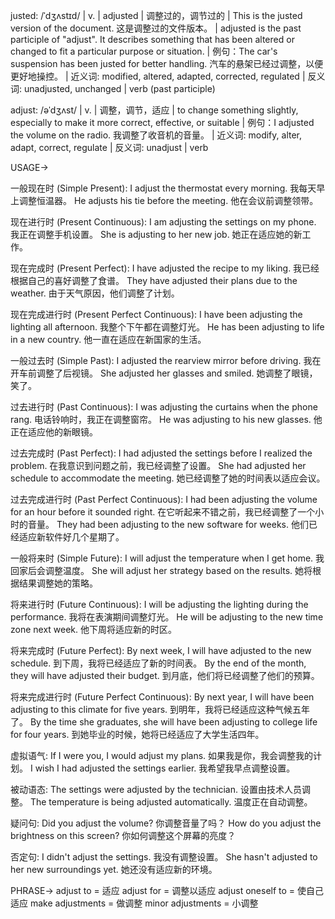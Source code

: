 justed: /ˈdʒʌstɪd/ | v. | adjusted | 调整过的，调节过的 |  This is the justed version of the document. 这是调整过的文件版本。 | adjusted is the past participle of "adjust". It describes something that has been altered or changed to fit a particular purpose or situation. | 例句：The car's suspension has been justed for better handling. 汽车的悬架已经过调整，以便更好地操控。 | 近义词: modified, altered, adapted, corrected, regulated | 反义词: unadjusted, unchanged | verb (past participle)

adjust: /əˈdʒʌst/ | v. | 调整，调节，适应 | to change something slightly, especially to make it more correct, effective, or suitable | 例句：I adjusted the volume on the radio. 我调整了收音机的音量。 | 近义词: modify, alter, adapt, correct, regulate | 反义词: unadjust | verb


USAGE->

一般现在时 (Simple Present):
I adjust the thermostat every morning. 我每天早上调整恒温器。
He adjusts his tie before the meeting. 他在会议前调整领带。

现在进行时 (Present Continuous):
I am adjusting the settings on my phone. 我正在调整手机设置。
She is adjusting to her new job. 她正在适应她的新工作。

现在完成时 (Present Perfect):
I have adjusted the recipe to my liking. 我已经根据自己的喜好调整了食谱。
They have adjusted their plans due to the weather. 由于天气原因，他们调整了计划。

现在完成进行时 (Present Perfect Continuous):
I have been adjusting the lighting all afternoon. 我整个下午都在调整灯光。
He has been adjusting to life in a new country. 他一直在适应在新国家的生活。

一般过去时 (Simple Past):
I adjusted the rearview mirror before driving. 我在开车前调整了后视镜。
She adjusted her glasses and smiled. 她调整了眼镜，笑了。

过去进行时 (Past Continuous):
I was adjusting the curtains when the phone rang. 电话铃响时，我正在调整窗帘。
He was adjusting to his new glasses. 他正在适应他的新眼镜。

过去完成时 (Past Perfect):
I had adjusted the settings before I realized the problem. 在我意识到问题之前，我已经调整了设置。
She had adjusted her schedule to accommodate the meeting. 她已经调整了她的时间表以适应会议。

过去完成进行时 (Past Perfect Continuous):
I had been adjusting the volume for an hour before it sounded right. 在它听起来不错之前，我已经调整了一个小时的音量。
They had been adjusting to the new software for weeks. 他们已经适应新软件好几个星期了。

一般将来时 (Simple Future):
I will adjust the temperature when I get home. 我回家后会调整温度。
She will adjust her strategy based on the results. 她将根据结果调整她的策略。

将来进行时 (Future Continuous):
I will be adjusting the lighting during the performance. 我将在表演期间调整灯光。
He will be adjusting to the new time zone next week. 他下周将适应新的时区。

将来完成时 (Future Perfect):
By next week, I will have adjusted to the new schedule. 到下周，我将已经适应了新的时间表。
By the end of the month, they will have adjusted their budget. 到月底，他们将已经调整了他们的预算。

将来完成进行时 (Future Perfect Continuous):
By next year, I will have been adjusting to this climate for five years. 到明年，我将已经适应这种气候五年了。
By the time she graduates, she will have been adjusting to college life for four years. 到她毕业的时候，她将已经适应了大学生活四年。

虚拟语气:
If I were you, I would adjust my plans. 如果我是你，我会调整我的计划。
I wish I had adjusted the settings earlier. 我希望我早点调整设置。

被动语态:
The settings were adjusted by the technician. 设置由技术人员调整。
The temperature is being adjusted automatically. 温度正在自动调整。

疑问句:
Did you adjust the volume? 你调整音量了吗？
How do you adjust the brightness on this screen? 你如何调整这个屏幕的亮度？

否定句:
I didn't adjust the settings. 我没有调整设置。
She hasn't adjusted to her new surroundings yet. 她还没有适应新的环境。

PHRASE->
adjust to = 适应
adjust for = 调整以适应
adjust oneself to = 使自己适应
make adjustments = 做调整
minor adjustments = 小调整
